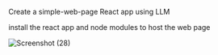 Create a simple-web-page React app using LLM

install the react app and node modules to host the web page

![Screenshot (28)](https://github.com/user-attachments/assets/3f96aec8-bf81-48b5-beb8-822cc21fa8c0)
